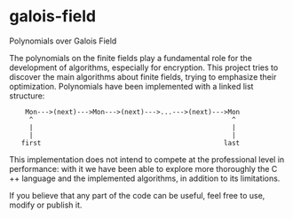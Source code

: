 # galois-field
Polynomials over Galois Field

The polynomials on the finite fields play a fundamental role for the development of algorithms, especially for encryption.
This project tries to discover the main algorithms about finite fields, trying to emphasize their optimization.
Polynomials have been implemented with a linked list structure:

        Mon--->(next)--->Mon--->(next)--->...--->(next)--->Mon
         ^                                                  ^
         |                                                  |
         |                                                  |
       first                                              last

This implementation does not intend to compete at the professional level in performance: with it we have been able to explore more thoroughly the C ++ language and the implemented algorithms, in addition to its limitations.

If you believe that any part of the code can be useful, feel free to use, modify or publish it.



